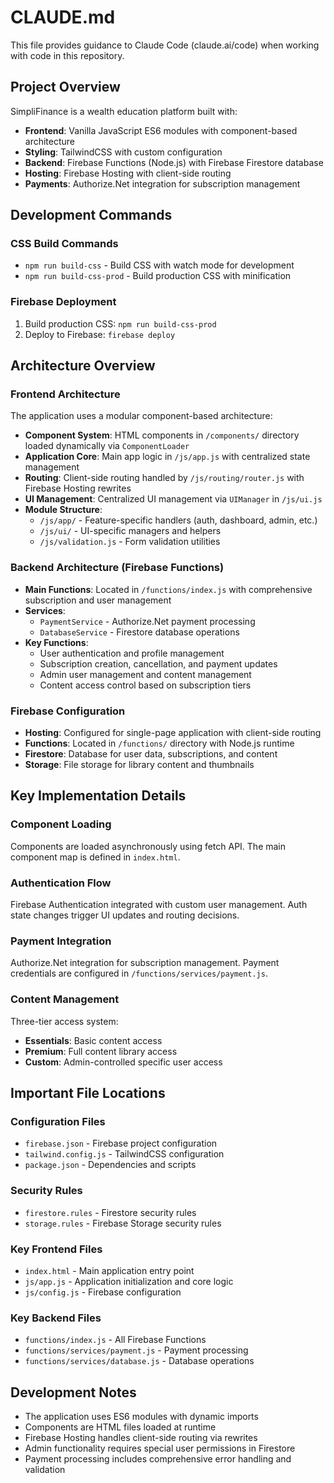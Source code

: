 # CLAUDE.md

This file provides guidance to Claude Code (claude.ai/code) when working with code in this repository.

## Project Overview

SimpliFinance is a wealth education platform built with:
- **Frontend**: Vanilla JavaScript ES6 modules with component-based architecture
- **Styling**: TailwindCSS with custom configuration
- **Backend**: Firebase Functions (Node.js) with Firebase Firestore database
- **Hosting**: Firebase Hosting with client-side routing
- **Payments**: Authorize.Net integration for subscription management

## Development Commands

### CSS Build Commands
- `npm run build-css` - Build CSS with watch mode for development
- `npm run build-css-prod` - Build production CSS with minification

### Firebase Deployment
1. Build production CSS: `npm run build-css-prod`
2. Deploy to Firebase: `firebase deploy`

## Architecture Overview

### Frontend Architecture
The application uses a modular component-based architecture:

- **Component System**: HTML components in `/components/` directory loaded dynamically via `ComponentLoader`
- **Application Core**: Main app logic in `/js/app.js` with centralized state management
- **Routing**: Client-side routing handled by `/js/routing/router.js` with Firebase Hosting rewrites
- **UI Management**: Centralized UI management via `UIManager` in `/js/ui.js`
- **Module Structure**:
  - `/js/app/` - Feature-specific handlers (auth, dashboard, admin, etc.)
  - `/js/ui/` - UI-specific managers and helpers
  - `/js/validation.js` - Form validation utilities

### Backend Architecture (Firebase Functions)
- **Main Functions**: Located in `/functions/index.js` with comprehensive subscription and user management
- **Services**:
  - `PaymentService` - Authorize.Net payment processing
  - `DatabaseService` - Firestore database operations
- **Key Functions**:
  - User authentication and profile management
  - Subscription creation, cancellation, and payment updates
  - Admin user management and content management
  - Content access control based on subscription tiers

### Firebase Configuration
- **Hosting**: Configured for single-page application with client-side routing
- **Functions**: Located in `/functions/` directory with Node.js runtime
- **Firestore**: Database for user data, subscriptions, and content
- **Storage**: File storage for library content and thumbnails

## Key Implementation Details

### Component Loading
Components are loaded asynchronously using fetch API. The main component map is defined in `index.html`.

### Authentication Flow
Firebase Authentication integrated with custom user management. Auth state changes trigger UI updates and routing decisions.

### Payment Integration
Authorize.Net integration for subscription management. Payment credentials are configured in `/functions/services/payment.js`.

### Content Management
Three-tier access system:
- **Essentials**: Basic content access
- **Premium**: Full content library access  
- **Custom**: Admin-controlled specific user access

## Important File Locations

### Configuration Files
- `firebase.json` - Firebase project configuration
- `tailwind.config.js` - TailwindCSS configuration
- `package.json` - Dependencies and scripts

### Security Rules
- `firestore.rules` - Firestore security rules
- `storage.rules` - Firebase Storage security rules

### Key Frontend Files
- `index.html` - Main application entry point
- `js/app.js` - Application initialization and core logic
- `js/config.js` - Firebase configuration

### Key Backend Files
- `functions/index.js` - All Firebase Functions
- `functions/services/payment.js` - Payment processing
- `functions/services/database.js` - Database operations

## Development Notes

- The application uses ES6 modules with dynamic imports
- Components are HTML files loaded at runtime
- Firebase Hosting handles client-side routing via rewrites
- Admin functionality requires special user permissions in Firestore
- Payment processing includes comprehensive error handling and validation
